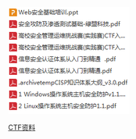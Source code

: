 ![CTF资料](https://github.com/BruceHuangHao/CTF/blob/master/images/doc.png)


[CTF资料](https://pan.baidu.com/s/1slog7YP "密码：5x70")
